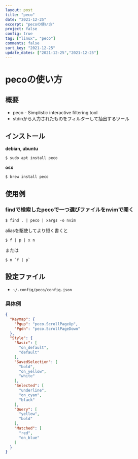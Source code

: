 ```yaml
---
layout: post
title: "peco"
date: "2021-12-25"
excerpt: "pecoの使い方"
project: false
config: true
tag: ["linux", "peco"]
comments: false
sort_key: "2021-12-25"
update_dates: ["2021-12-25","2021-12-25"]
---
```


# pecoの使い方

## 概要
 - peco - Simplistic interactive filtering tool
 - stdinから入力されたものをフィルターして抽出するツール

## インストール

**debian, ubuntu**  
```console
$ sudo apt install peco
```

**osx**  
```console
$ brew install peco
```

## 使用例

### findで検索したpecoで一つ選びファイルをnvimで開く

```console
$ find . | peco | xargs -o nvim
```

aliasを駆使してより短く書くと

```console
$ f | p | x n
```
または
```console
$ n `f | p`
```

## 設定ファイル
 - `~/.config/peco/config.json`

### 具体例

```json
{
  "Keymap": {
    "Pgup": "peco.ScrollPageUp",
    "Pgdn": "peco.ScrollPageDown"
  },
  "Style": {
    "Basic": [
      "on_default",
      "default"
    ],
    "SavedSelection": [
      "bold",
      "on_yellow",
      "white"
    ],
    "Selected": [
      "underline",
      "on_cyan",
      "black"
    ],
    "Query": [
      "yellow",
      "bold"
    ],
    "Matched": [
      "red",
      "on_blue"
    ]
  }
}
```
